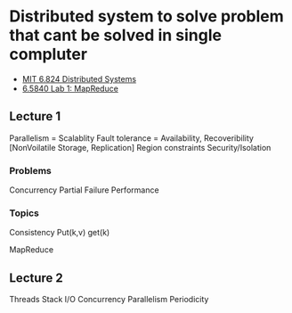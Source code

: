 # Distributed system to solve problem that cant be solved in single compluter

* [MIT 6.824 Distributed Systems](https://www.youtube.com/playlist?list=PLrw6a1wE39_tb2fErI4-WkMbsvGQk9_UB)
* [6.5840 Lab 1: MapReduce](https://pdos.csail.mit.edu/6.824/labs/lab-mr.html)

## Lecture 1

Parallelism = Scalablity
Fault tolerance = Availability, Recoveribility [NonVoilatile Storage, Replication]
Region constraints
Security/Isolation

### Problems

Concurrency
Partial Failure
Performance

### Topics

Consistency
Put(k,v)
get(k)

MapReduce

## Lecture 2

Threads
Stack
I/O Concurrency
Parallelism
Periodicity
